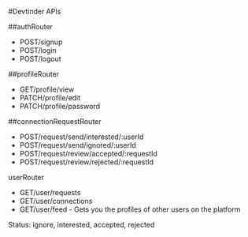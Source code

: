 #Devtinder APIs

##authRouter
- POST/signup
- POST/login
- POST/logout

##profileRouter
- GET/profile/view
- PATCH/profile/edit
- PATCH/profile/password

##connectionRequestRouter
- POST/request/send/interested/:userId
- POST/request/send/ignored/:userId
- POST/request/review/accepted/:requestId
- POST/request/review/rejected/:requestId

userRouter
- GET/user/requests
- GET/user/connections
- GET/user/feed - Gets you the profiles of other users on the platform

Status: ignore, interested, accepted, rejected
